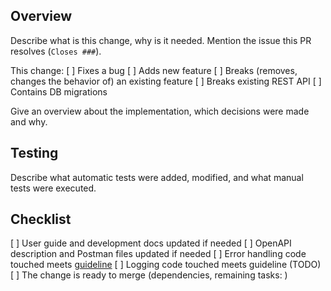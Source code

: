 ## Overview

Describe what is this change, why is it needed. Mention the issue this PR resolves (`Closes ###`).

This change:
[ ] Fixes a bug
[ ] Adds new feature
[ ] Breaks (removes, changes the behavior of) an existing feature
[ ] Breaks existing REST API
[ ] Contains DB migrations


Give an overview about the implementation, which decisions were made and why.

## Testing

Describe what automatic tests were added, modified, and what manual tests were executed.

## Checklist

[ ] User guide and development docs updated if needed
[ ] OpenAPI description and Postman files updated if needed
[ ] Error handling code touched meets [guideline](/docs/error-handling-guide.md)
[ ] Logging code touched meets guideline (TODO)
[ ] The change is ready to merge (dependencies, remaining tasks: )
